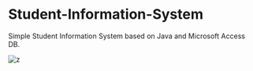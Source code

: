 # Student-Information-System
Simple Student Information System based on Java and Microsoft Access DB.


![z](https://user-images.githubusercontent.com/16717497/33666948-b4accdce-dac5-11e7-9393-c7cee970df13.PNG)
